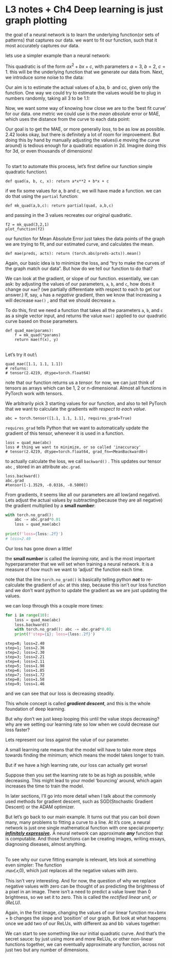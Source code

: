 # L3 notes + Ch4 Deep learning is just graph plotting

the goal of a neural network is to learn the underlying function(or sets of patterns) that captures our data. we want to fit our function, such that it most accurately captures our data.

lets use a simpler example than a neural network:



This quadratic is of the form $ax^2+bx+c$, with parameters $a=3$, $b=2$, $c=1$. this will be the underlying function that we generate our data from. Next, we introduce some noise to the data:



Our aim is to estimate the actual values of a,ba, b ﻿ and cc﻿, given only the function. One way we could try to estimate the values would be to plug in numbers randomly, taking all 3 to be 1.1:



Now, we want some way of knowing how close we are to the ‘best fit curve’ for our data. one metric we could use is the _mean absolute_ error or MAE, which uses the distance from the curve to each data point:



Our goal is to get the MAE, or more generally _loss_, to be as low as possible. 2.42 looks okay, but there is definitely a lot of room for improvement. But doing this by hand by manually adjusting the values(i.e moving the curve around) is tedious enough for a quadratic equation in 2d. Imagine doing this for 3d, or even thousands of dimensions!

\
To start to automate this process, let’s first define our function simple quadratic function:\


```
def quad(a, b, c, x): return a*x**2 + b*x + c
```

if we fix some values for a, b and c, we will have made a function. we can do that using the `partial` function:

```
def mk_quad(a,b,c): return partial(quad, a,b,c)
```

and passing in the 3 values recreates our original quadratic.

```
f2 = mk_quad(3,2,1)
plot_function(f2)
```



our function for Mean Absolute Error just takes the data points of the graph we are trying to fit, and our estimated curve, and calculates the mean.

```
def mae(preds, acts): return (torch.abs(preds-acts)).mean()
```

Again, our basic idea is to minimize the loss, and “try to make the curves of the graph match our data”. But how do we tell our function to do that?

We can look at the gradient, or slope of our function. essentially, we can ask: by adjusting the values of our parameters, `a`, `b`, and `c`, how does it change our `mae`? (we partially differentiate with respect to each to get our answer.) If, say, `a` has a _negative_ gradient, then we know that increasing `a` will decrease `mae()` , and that we should decrease `a`.

To do this, first we need a function that takes all the parameters `a`, `b`, and `c` as a single vector input, and returns the value `mae()` applied to our quadratic curve based on those parameters.

```
def quad_mae(params):
    f = mk_quad(*params)
    return mae(f(x), y)
```

\
Let’s try it out:\


```
quad_mae([1.1, 1.1, 1.1])
# returns:
# tensor(2.4219, dtype=torch.float64)
```

note that our function returns us a _tensor._ for now, we can just think of tensors as arrays which can be 1, 2 or n-dimensional. Almost all functions in PyTorch work with tensors.

We arbitrarily pick 3 starting values for our function, and also to tell PyTorch that we want to calculate the gradients _with respect to each value_.

```
abc = torch.tensor([1.1, 1.1, 1.1], requires_grad=True)
```

`requires_grad` tells Python that we want to automatically update the gradient of this tensor, whenever it is used in a function.

```
loss = quad_mae(abc)
loss # thing we want to minimize, or so called 'inaccuracy'
# tensor(2.4219, dtype=torch.float64, grad_fn=<MeanBackward0>)
```

to actually calculate the loss, we call `backward()` . This updates our tensor `abc` , stored in an attribute `abc.grad`.

```
loss.backward()
abc.grad
#tensor([-1.3529, -0.0316, -0.5000])
```

From gradients, it seems like all our parameters are all low(and negative). Lets adjust the actual values by subtracting(because they are all negative) the gradient multiplied by a **small number**:

```python
with torch.no_grad():
    abc -= abc.grad*0.01
    loss = quad_mae(abc)
    
print(f'loss={loss:.2f}')
# loss=2.40
```

Our loss has gone down a little!

the **small number** is called the _learning rate,_ and is the most important hyperparameter that we will set when training a neural network. It is a measure of how much we want to ‘adjust’ the function each time.

note that the line `torch.no_grad()` is basically telling python _**not**_ to re-calculate the gradient of `abc` at this step, because this isn’t our loss function and we don’t want python to update the gradient as we are just updating the values.

we can loop through this a couple more times:

```python
for i in range(10):
    loss = quad_mae(abc)
    loss.backward()
    with torch.no_grad(): abc -= abc.grad*0.01
    print(f'step={i}; loss={loss:.2f}')
```

```
step=0; loss=2.40
step=1; loss=2.36
step=2; loss=2.30
step=3; loss=2.21
step=4; loss=2.11
step=5; loss=1.98
step=6; loss=1.85
step=7; loss=1.72
step=8; loss=1.58
step=9; loss=1.46
```

and we can see that our loss is decreasing steadily.

This whole concept is called _**gradient descent**_, and this is the whole foundation of deep learning.

But why don’t we just keep looping this until the value stops decreasing? why are we setting our learning rate so low when we could decrease our loss faster?

Lets represent our loss against the value of our parameter.

A small learning rate means that the model will have to take more steps towards finding the minimum; which means the model takes longer to train.



But if we have a high learning rate, our loss can actually get worse!



Suppose then you set the learning rate to be as high as possible, while decreasing. This might lead to your model ‘bouncing’ around, which again increases the time to train the model.



In later sections, I’ll go into more detail when I talk about the commonly used methods for gradient descent, such as SGD(Stochastic Gradient Descent) or the ADAM optimizer.

But let’s go back to our main example. It turns out that you can boil down many, many problems to fitting a curve to a line. At it’s core, a neural network is just one single mathematical function with one special property: [_**infinitely expressive**_](https://en.wikipedia.org/wiki/Universal\_approximation\_theorem)_**.**_ A neural network can approximate _**any**_ function that is computable. And those functions can be creating images, writing essays, diagnosing diseases, almost anything.

\
To see why our curve fitting example is relevant, lets look at something even simpler: The function\
_𝑚𝑎𝑥_(_𝑥_,0), which just replaces all the negative values with zero.



This isn’t very interesting. And for now, the question of why we replace negative values with zero can be thought of as predicting the brightness of a pixel in an image. There isn’t a need to predict a value lower than 0 brightness, so we set it to zero. This is called the _rectified linear unit,_ _or (ReLU)._

Again, in the first image, changing the values of our linear function mx+bmx + b﻿ changes the slope and ‘position' of our graph. But look at what happens once we add two of our ReLUs, with different aa﻿ and bb ﻿ values together:

We can start to see something like our initial quadratic curve. And that’s the secret sauce: by just using more and more ReLUs, or other non-linear functions together, we can eventually approximate any function, across not just two but any number of dimensions.
